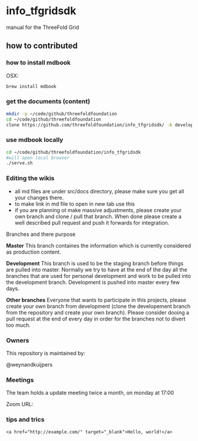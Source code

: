 # info_tfgridsdk

manual for the ThreeFold Grid

## how to contributed

### how to install mdbook

OSX:

```bash
brew install mdbook
```

### get the documents (content)

```bash
mkdir -p ~/code/github/threefoldfoundation
cd ~/code/github/threefoldfoundation
clone https://github.com/threefoldfoundation/info_tfgridsdk/ -b development
```

### use mdbook locally

```bash
cd ~/code/github/threefoldfoundation/info_tfgridsdk
#will open local browser
./serve.sh
```

### Editing the wikis

- all md files are under src/docs directory, please make sure you get all your changes there.
- to make link in md file to open in new tab use this 
- if you are planning ot make massive adjustments, please create your own branch and  clone / pull that branch.  When done please create a well described pull request and push it forwards for integration.

Branches and there purpose

**Master** This branch containes the information which is currently considered as production content.

**Development** This branch is used to be the staging branch before things are pulled into master.  Normally we try to have at the end of the day all the branches that are used for personal development and work to be pulled into the development branch.  Development is pushed into master every few days.

**Other branches**  Everyone that wants to participate in this projects, please create your own branch from development (clone the developement branch from the repository and create your own branch).  Please consider dooing a pull request at the end of every day in order for the branches not to divert too much.


### Owners

This repository is maintained by:

@weynandkuijpers

### Meetings
The team holds a update meeting twice a month, on monday at 17:00

<!-- TODO: create and enter a zoon link for the meeting -->
Zoom URL: 

### tips and trics

```
<a href="http://example.com/" target="_blank">Hello, world!</a>
```

